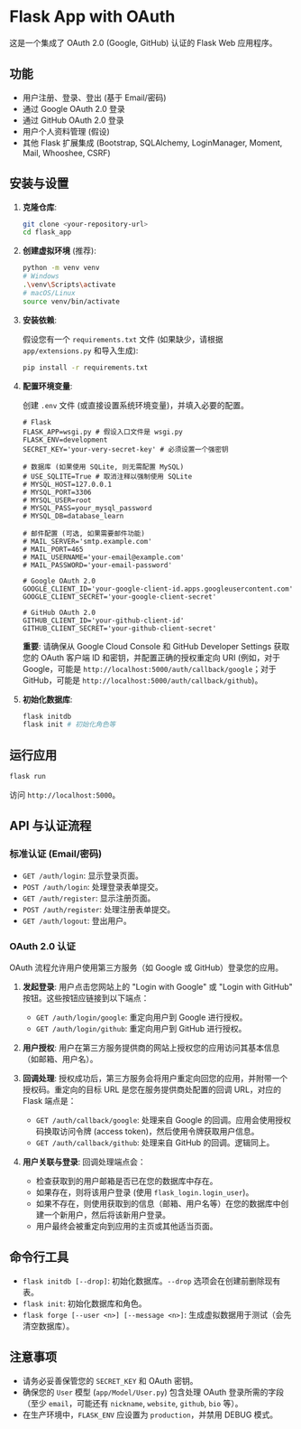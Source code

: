 # Flask App with OAuth

这是一个集成了 OAuth 2.0 (Google, GitHub) 认证的 Flask Web 应用程序。

## 功能

*   用户注册、登录、登出 (基于 Email/密码)
*   通过 Google OAuth 2.0 登录
*   通过 GitHub OAuth 2.0 登录
*   用户个人资料管理 (假设)
*   其他 Flask 扩展集成 (Bootstrap, SQLAlchemy, LoginManager, Moment, Mail, Whooshee, CSRF)

## 安装与设置

1.  **克隆仓库**:

    ```bash
    git clone <your-repository-url>
    cd flask_app
    ```

2.  **创建虚拟环境** (推荐):

    ```bash
    python -m venv venv
    # Windows
    .\venv\Scripts\activate
    # macOS/Linux
    source venv/bin/activate
    ```

3.  **安装依赖**:

    假设您有一个 `requirements.txt` 文件 (如果缺少，请根据 `app/extensions.py` 和导入生成):

    ```bash
    pip install -r requirements.txt
    ```

4.  **配置环境变量**: 

    创建 `.env` 文件 (或直接设置系统环境变量)，并填入必要的配置。

    ```dotenv
    # Flask
    FLASK_APP=wsgi.py # 假设入口文件是 wsgi.py
    FLASK_ENV=development
    SECRET_KEY='your-very-secret-key' # 必须设置一个强密钥

    # 数据库 (如果使用 SQLite, 则无需配置 MySQL)
    # USE_SQLITE=True # 取消注释以强制使用 SQLite
    # MYSQL_HOST=127.0.0.1
    # MYSQL_PORT=3306
    # MYSQL_USER=root
    # MYSQL_PASS=your_mysql_password
    # MYSQL_DB=database_learn

    # 邮件配置 (可选, 如果需要邮件功能)
    # MAIL_SERVER='smtp.example.com'
    # MAIL_PORT=465
    # MAIL_USERNAME='your-email@example.com'
    # MAIL_PASSWORD='your-email-password'

    # Google OAuth 2.0
    GOOGLE_CLIENT_ID='your-google-client-id.apps.googleusercontent.com'
    GOOGLE_CLIENT_SECRET='your-google-client-secret'

    # GitHub OAuth 2.0
    GITHUB_CLIENT_ID='your-github-client-id'
    GITHUB_CLIENT_SECRET='your-github-client-secret'
    ```

    **重要**: 请确保从 Google Cloud Console 和 GitHub Developer Settings 获取您的 OAuth 客户端 ID 和密钥，并配置正确的授权重定向 URI (例如，对于 Google，可能是 `http://localhost:5000/auth/callback/google`；对于 GitHub，可能是 `http://localhost:5000/auth/callback/github`)。

5.  **初始化数据库**:

    ```bash
    flask initdb
    flask init # 初始化角色等
    ```

## 运行应用

```bash
flask run
```

访问 `http://localhost:5000`。

## API 与认证流程

### 标准认证 (Email/密码)

*   `GET /auth/login`: 显示登录页面。
*   `POST /auth/login`: 处理登录表单提交。
*   `GET /auth/register`: 显示注册页面。
*   `POST /auth/register`: 处理注册表单提交。
*   `GET /auth/logout`: 登出用户。

### OAuth 2.0 认证

OAuth 流程允许用户使用第三方服务（如 Google 或 GitHub）登录您的应用。

1.  **发起登录**: 用户点击您网站上的 "Login with Google" 或 "Login with GitHub" 按钮。这些按钮应链接到以下端点：
    *   `GET /auth/login/google`: 重定向用户到 Google 进行授权。
    *   `GET /auth/login/github`: 重定向用户到 GitHub 进行授权。

2.  **用户授权**: 用户在第三方服务提供商的网站上授权您的应用访问其基本信息（如邮箱、用户名）。

3.  **回调处理**: 授权成功后，第三方服务会将用户重定向回您的应用，并附带一个授权码。重定向的目标 URL 是您在服务提供商处配置的回调 URL，对应的 Flask 端点是：
    *   `GET /auth/callback/google`: 处理来自 Google 的回调。应用会使用授权码换取访问令牌 (access token)，然后使用令牌获取用户信息。
    *   `GET /auth/callback/github`: 处理来自 GitHub 的回调。逻辑同上。

4.  **用户关联与登录**: 回调处理端点会：
    *   检查获取到的用户邮箱是否已在您的数据库中存在。
    *   如果存在，则将该用户登录 (使用 `flask_login.login_user`)。
    *   如果不存在，则使用获取到的信息（邮箱、用户名等）在您的数据库中创建一个新用户，然后将该新用户登录。
    *   用户最终会被重定向到应用的主页或其他适当页面。

## 命令行工具

*   `flask initdb [--drop]`: 初始化数据库。`--drop` 选项会在创建前删除现有表。
*   `flask init`: 初始化数据库和角色。
*   `flask forge [--user <n>] [--message <n>]`: 生成虚拟数据用于测试（会先清空数据库）。

## 注意事项

*   请务必妥善保管您的 `SECRET_KEY` 和 OAuth 密钥。
*   确保您的 `User` 模型 (`app/Model/User.py`) 包含处理 OAuth 登录所需的字段（至少 `email`，可能还有 `nickname`, `website`, `github`, `bio` 等）。
*   在生产环境中，`FLASK_ENV` 应设置为 `production`，并禁用 DEBUG 模式。
